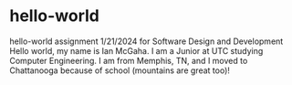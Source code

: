 # hello-world
hello-world assignment 1/21/2024 for Software Design and Development
Hello world, my name is Ian McGaha. I am a Junior at UTC studying Computer Engineering. 
I am from Memphis, TN, and I moved to Chattanooga because of school (mountains are great too)!
